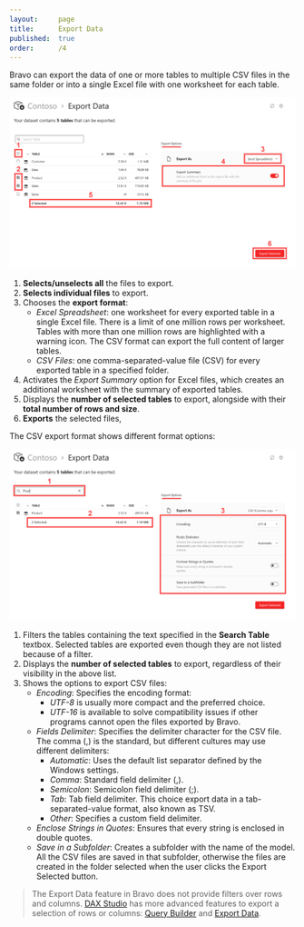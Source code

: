 ```yaml
---
layout:     page
title:      Export Data
published:  true
order:      /4
---
```

Bravo can export the data of one or more tables to multiple CSV files in the same folder or into a single Excel file with one worksheet for each table.

<img src="../images/export-data-01.png" width="700" class="naked">

1. **Selects/unselects all** the files to export.
2. **Selects individual files** to export.
3. Chooses the **export format**:
    - *Excel Spreadsheet*: one worksheet for every exported table in a single Excel file. There is a limit of one million rows per worksheet. Tables with more than one million rows are highlighted with a warning icon. The CSV format can export the full content of larger tables.
    - *CSV Files*: one comma-separated-value file (CSV) for every exported table in a specified folder.
4. Activates the *Export Summary* option for Excel files, which creates an additional worksheet with the summary of exported tables.
5. Displays the **number of selected tables** to export, alongside with their **total number of rows and size**.
6. **Exports** the selected files,  

The CSV export format shows different format options:

<img src="../images/export-data-02.png" width="700">

1. Filters the tables containing the text specified in the **Search Table** textbox. Selected tables are exported even though they are not listed because of a filter.
2. Displays the **number of selected tables** to export, regardless of their visibility in the above list.
3. Shows the options to export CSV files:
    - *Encoding*: Specifies the encoding format:
        - *UTF-8* is usually more compact and the preferred choice.
        - *UTF-16* is available to solve compatibility issues if other programs cannot open the files exported by Bravo.
    - *Fields Delimiter*: Specifies the delimiter character for the CSV file. The comma (,) is the standard, but different cultures may use different delimiters:
        - *Automatic*: Uses the default list separator defined by the Windows settings.
        - *Comma*: Standard field delimiter (,).
        - *Semicolon*: Semicolon field delimiter (;).
        - *Tab*: Tab field delimiter. This choice export data in a tab-separated-value format, also known as TSV.
        - *Other*: Specifies a custom field delimiter.
    - *Enclose Strings in Quotes*: Ensures that every string is enclosed in double quotes.
    - *Save in a Subfolder*: Creates a subfolder with the name of the model. All the CSV files are saved in that subfolder, otherwise the files are created in the folder selected when the user clicks the Export Selected button.
    
>The Export Data feature in Bravo does not provide filters over rows and columns. [DAX Studio](https://daxstudio.org) has more advanced features to export a selection of rows or columns: [Query Builder](https://daxstudio.org/docs/features/query-builder/) and [Export Data](https://daxstudio.org/docs/features/export-data/).
